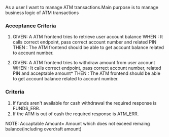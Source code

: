 As a user I want to manage ATM transactions.Main purpose is to manage business logic of ATM transactions

### Acceptance Criteria

1. GIVEN: A ATM frontend tries to retrieve user account balance
   WHEN : It calls correct endpoint, pass correct account number and related PIN
   THEN : The ATM frontend should be able to get account balance related to account number.
   
2. GIVEN: A ATM frontend tries to withdraw amount from user account
   WHEN : It calls correct endpoint, pass correct account number, related PIN and acceptable amount*
   THEN : The ATM frontend should be able to get account balance related to account number.

### Criteria

1. If funds aren't available for cash withdrawal the required response is FUNDS_ERR. 
2. If the ATM is out of cash the required response is ATM_ERR.

NOTE:
Accaptable Amount= Amount which does not exceed remaing balance(including overdraft amount)